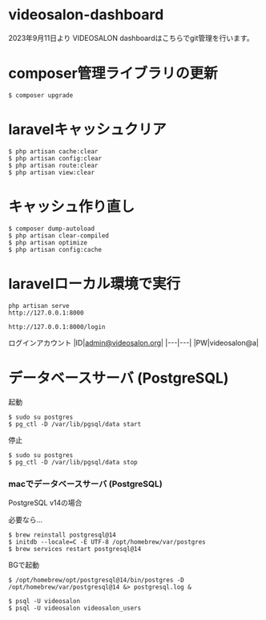 # videosalon-dashboard

2023年9月11日より VIDEOSALON dashboardはこちらでgit管理を行います。

# composer管理ライブラリの更新
```
$ composer upgrade
```

# laravelキャッシュクリア
```
$ php artisan cache:clear
$ php artisan config:clear
$ php artisan route:clear
$ php artisan view:clear
```

# キャッシュ作り直し
```
$ composer dump-autoload
$ php artisan clear-compiled
$ php artisan optimize
$ php artisan config:cache
```

# laravelローカル環境で実行
```
php artisan serve
http://127.0.0.1:8000

http://127.0.0.1:8000/login
```
ログインアカウント
|ID|admin@videosalon.org|
|---|---|
|PW|videosalon@a|

# データベースサーバ (PostgreSQL)
起動
```
$ sudo su postgres
$ pg_ctl -D /var/lib/pgsql/data start
```

停止
```
$ sudo su postgres
$ pg_ctl -D /var/lib/pgsql/data stop
```

### macでデータベースサーバ (PostgreSQL)
PostgreSQL v14の場合

必要なら...
```
$ brew reinstall postgresql@14
$ initdb --locale=C -E UTF-8 /opt/homebrew/var/postgres
$ brew services restart postgresql@14
```

BGで起動
```
$ /opt/homebrew/opt/postgresql@14/bin/postgres -D /opt/homebrew/var/postgresql@14 &> postgresql.log &

$ psql -U videosalon
$ psql -U videosalon videosalon_users
```
